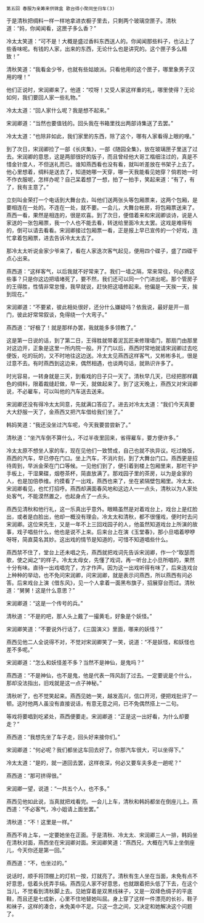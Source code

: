     第五回 春服为亲筹来供锦盒 歌台得小聚同坐归车(3) 

   于是清秋把绸料一样一样地拿进衣橱子里去，只剩两个玻璃空匣子。清秋道：“妈，你闻闻看，这匣子多么香？”

   冷太太笑道：“可不是！大概是盛过香料东西送人的。你闻闻那些料子，也沾上了些香味呢。有钱的人家，出来的东西，无论什么也是讲究的。这个匣子多么精致！”

   清秋笑道：“我看金少爷，也就有些姑娘派。只看他用的这个匣子，哪里象男子汉用的哩！”

   他们正说时，宋润卿来了。他道：“哎呀！又受人家这样重的礼，哪里使得？无论如何，我们要回人家一些礼物。”

   冷太太道：“回人家什么呢？我是想不起来。”

   宋润卿道：“当然也要值钱的。回头我在书箱里找出两部诗集送了去罢。”

   冷太太道：“也除非如此，我们家里的东西，除了这个，哪有人家看得上眼的哩。”

   到了次日，宋润卿捡了一部《长庆集》，一部《随园全集》，放在玻璃匣子里送了过去。宋润卿的意思，这是两部很好的版子，而且曾经他大哥工楷细注过的，真是不惜金针度人，不但送礼而已。谁知燕西看也没有看，就叫听差放在书架子上去了。他心里想着，绸料是送去了，知道她哪一天穿，哪一天我能看见她穿？倘若她一时不作衣服呢，怎样办呢？自己呆着想了一想，拍了一拍手，笑起来道：“有了，有了，我有主意了。”

   立刻叫金荣打一个电话到大舞台去，叫他们送两张头等包厢票来，这两个包厢，是要相连在一处的。不连在一处，就不要。一会儿，大舞台帐房，将包厢票送来了。燕西一看，果然是相连的，很是欢喜。到了次日，便借着来和宋润卿谈诗，说是人家送的一张包厢票，我一个人也不能去看，转送给里面冷太太罢。这戏是难得有的，倒可以请去看看。宋润卿接过包厢票一看，正是报上早已宣传的一个好戏，连忙拿着包厢票，进去告诉冷太太去了。

   那冷太太听说金家少爷来了，看在人家迭次客气起见，便用四个碟子，盛了四碟干点心出来。

   燕西道：“这样客气，以后我就不好常来了。我们一墙之隔，常来常往，何必费这些事？只是你这边把墙堵死了，要不然，我们还可以同一个门进出呢。那个管房子的王得胜，性情非常怠慢，我早就说，赶快把这墙修起来。他偏是一天挨一天，挨到现在。”

   宋润卿道：“不要紧，彼此相处很好，还分什么嫌疑吗？依我说，最好是开一扇门，彼此好常常叙谈，免得绕一个大弯子。”

   燕西道：“好极了！就是那样办罢，我就能多多领教了。”

   这是第一日说的话，到了第二日，王得胜就带着泥瓦匠来修理墙门，那扇门由那里对这边开，正象是这里一所内院一般。开了门以后，燕西时常地就请宋润卿过去吃便饭，吃的玩的，又不时地往这边送。冷太太见燕西这样客气，又彬彬多礼，很是过意不去。有时燕西到这边来，偶然相遇，也谈两句话，就熟识许多了。

   时光容易，一转身就是三天，到看戏的日子只一天了。清秋早几天，已经把那样藕色的绸料，限着裁缝赶做，早一天，就做起来了。到了这天晚上，燕西又对宋润卿说，不必雇车，可以叫他的汽车送去送来。

   宋润卿还没有得冷太太同意，先就满口答应了。进去对冷太太道：“我们今天真要大大舒服一天了，金燕西又把汽车借给我们坐了。”

   韩妈笑道：“我还没坐过汽车呢，今天我要尝尝新了。”

   清秋道：“坐汽车倒不算什么，不过半夜里回来，省得雇车，要方便许多。”

   冷太太原不想坐人家的车，现在见他们一致赞成，自己也就不执异议。吃过晚饭，燕西的汽车，早已停在门口。坐上汽车，不消片刻，到了大舞台门口。燕西更是招待周到，早派金荣在门口等候。一见他们到了，便引着到楼上包厢里来，那栏干护手板上，干湿果碟，烟卷茶杯，简直放满了。那戏园子里的茶房，以为是金家的人，也是加倍恭维。约摸看了一出戏，燕西也来了，坐在紧隔壁包厢里。冷太太、宋润卿看见，也忙打招呼。燕西却满面春风地和这边人一一点头，清秋以为人家处处客气，不能漠然置之，也起身点了一点头。

   燕西见清秋和他行礼，这一乐真出乎意外。眼睛虽然是对着戏台上，戏台上是红脸出，或者是白脸出，他却一概没有理会。冷太太和清秋，都不很懂戏，便时时去问宋润卿。这位宋先生，又是一年不上三回戏园子的人，他虽然知道戏台上所演的故事，戏子唱些什么，他也是说不上来。后来台上在演《玉堂春》，那小旦唱着咿咿呀呀，简直莫名其妙。这出戏的情节是知道的，可惜不知道唱些什么。

   燕西禁不住了，堂台上还未唱之先，燕西就把戏词先告诉宋润卿，作一个“取瑟而歌，使之闻之”的样子。冷太太母女，先懂了戏词，再一听台上小旦所唱的，果然十分有味。直待一出戏唱完了，方才作声。因为这一出戏听得有味了，后来连戏台上种种的举动，也不免问宋润卿，问宋润卿，就是表示问燕西，所以燕西有问必答。后来戏台上演《借东风》，见一个人拿着一面黑布旗子，招展穿台而过。清秋道：“舅舅！这是什么意思？”

   宋润卿道：“这是一个传号的兵。”

   清秋道：“不是的吧，那人头上戴了一撮黄毛，好象是个妖怪。”

   宋润卿笑道：“不要说外行话了，《三国演义》里面，哪来的妖怪？”

   燕西见他二人全说得不对，不觉对宋润卿笑了一笑，说道：“不是妖怪，和妖怪也差不多呢。”

   宋润卿道：“怎么和妖怪差不多？当然不是神仙，是鬼吗？”

   燕西道：“不是神仙，也不是鬼，他是代表一阵风刮了过去。一定要说是个什么，那却没法指出，旧戏就是这一点子神秘。”

   清秋听了，也不觉笑起来。燕西见她一笑，越发高兴，信口开河，便把戏批评了一顿。这时他两人虽没有直接说话，有意无意之间，已不免偶然搭上一二句。

   等戏将要唱到吃紧处，燕西便要走。宋润卿道：“正是这一出好看，为什么却要走？”

   燕西道：“我想先坐了车子走，回头好来接你们。”

   宋润卿道：“何必呢？我们都坐这车回去好了。你那汽车很大，可以坐得下。”

   冷太太道：“是的，就一道回去罢，这样夜深，何必又要车夫多走一趟呢？”

   燕西道：“那可挤得很。”

   宋润卿一望，说道：“一共五个人，也不多。”

   燕西见他如此说，当真就把戏看完。一会儿上车，清秋和韩妈都坐在倒座儿上。燕西道：“不必客气，冷小姐请上面坐罢。”

   清秋道：“不！这里是一样。”

   燕西不肯上车，一定要她坐在正面。于是清秋、冷太太、宋润卿三人一排，韩妈坐在清秋对面，燕西坐在宋润卿对面。宋润卿笑道：“燕西兄，大概在汽车上坐倒座儿，今天你还是第一回。”

   燕西道：“不，也坐过的。”

   说话时，顺手将顶棚上的灯机一按，灯就亮了。清秋有生人坐在当面，未免有点不好意思，低着头抚弄手绢。燕西见人家不好意思，也就跟着把头低了下去，在这个当儿，不觉看到清秋脚上去。见她穿着是双黑线袜子，又是一双绛色绸子的平底鞋，而且还是七成新，心里不住地替她叫屈。身上穿了这样一件漂亮的长衫，鞋子和袜子，这样的凑合，未免美中不足。只这一念之间，又决定和她解决这个问题了。

